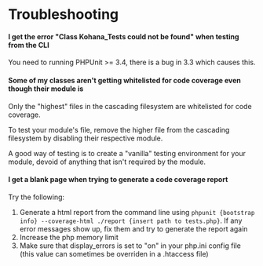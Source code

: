 # Troubleshooting

#### I get the error "Class Kohana_Tests could not be found" when testing from the CLI

You need to running PHPUnit >= 3.4, there is a bug in 3.3 which causes this.

#### Some of my classes aren't getting whitelisted for code coverage even though their module is

Only the "highest" files in the cascading filesystem are whitelisted for code coverage.

To test your module's file, remove the higher file from the cascading filesystem by disabling their respective module.

A good way of testing is to create a "vanilla" testing environment for your module, devoid of anything that isn't required by the module.

#### I get a blank page when trying to generate a code coverage report

Try the following:

1. Generate a html report from the command line using `phpunit {bootstrap info} --coverage-html ./report {insert path to tests.php}`.  If any error messages show up, fix them and try to generate the report again
2. Increase the php memory limit
3. Make sure that display_errors is set to "on" in your php.ini config file (this value can sometimes be overriden in a .htaccess file)
